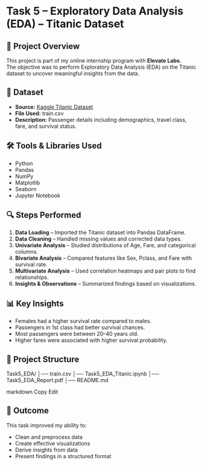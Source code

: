 # Task 5 – Exploratory Data Analysis (EDA) – Titanic Dataset

## 📌 Project Overview
This project is part of my online internship program with **Elevate Labs**.  
The objective was to perform Exploratory Data Analysis (EDA) on the Titanic dataset to uncover meaningful insights from the data.

## 📂 Dataset
- **Source:** [Kaggle Titanic Dataset](https://www.kaggle.com/c/titanic/data)
- **File Used:** train.csv
- **Description:** Passenger details including demographics, travel class, fare, and survival status.

## 🛠 Tools & Libraries Used
- Python
- Pandas
- NumPy
- Matplotlib
- Seaborn
- Jupyter Notebook

## 🔍 Steps Performed
1. **Data Loading** – Imported the Titanic dataset into Pandas DataFrame.
2. **Data Cleaning** – Handled missing values and corrected data types.
3. **Univariate Analysis** – Studied distributions of Age, Fare, and categorical columns.
4. **Bivariate Analysis** – Compared features like Sex, Pclass, and Fare with survival rate.
5. **Multivariate Analysis** – Used correlation heatmaps and pair plots to find relationships.
6. **Insights & Observations** – Summarized findings based on visualizations.

## 📊 Key Insights
- Females had a higher survival rate compared to males.
- Passengers in 1st class had better survival chances.
- Most passengers were between 20–40 years old.
- Higher fares were associated with higher survival probability.

## 📁 Project Structure
Task5_EDA/
│── train.csv
│── Task5_EDA_Titanic.ipynb
│── Task5_EDA_Report.pdf
│── README.md

markdown
Copy
Edit

## 📌 Outcome
This task improved my ability to:
- Clean and preprocess data
- Create effective visualizations
- Derive insights from data
- Present findings in a structured format
